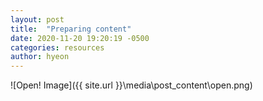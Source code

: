 ```yaml
---
layout: post
title:  "Preparing content"
date: 2020-11-20 19:20:19 -0500
categories: resources
author: hyeon
---
```

![Open! Image]({{ site.url }}\media\post_content\open.png)

